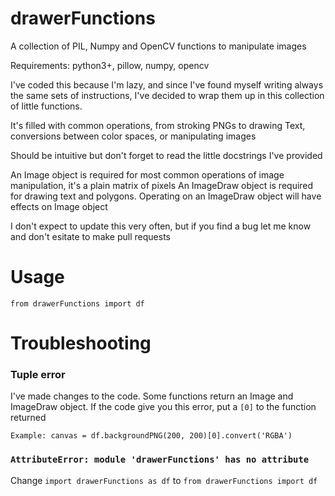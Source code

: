 # drawerFunctions
A collection of PIL, Numpy and OpenCV functions to manipulate images

Requirements: python3+, pillow, numpy, opencv

I've coded this because I'm lazy, and since I've found myself writing always the same sets of instructions, I've decided to wrap them up in this collection of little functions.

It's filled with common operations, from stroking PNGs to drawing Text, conversions between color spaces, or manipulating images

Should be intuitive but don't forget to read the little docstrings I've provided 

An Image object is required for most common operations of image manipulation, it's a plain matrix of pixels
An ImageDraw object is required for drawing text and polygons. Operating on an ImageDraw object will have effects on Image object

I don't expect to update this very often, but if you find a bug let me know and don't esitate to make pull requests

# Usage
`from drawerFunctions import df`

# Troubleshooting

### Tuple error
I've made changes to the code. Some functions return an Image and ImageDraw object. If the code give you this error, put a `[0]` to the function returned

`Example: canvas = df.backgroundPNG(200, 200)[0].convert('RGBA')`

### `AttributeError: module 'drawerFunctions' has no attribute`
Change `import drawerFunctions as df` to `from drawerFunctions import df`
